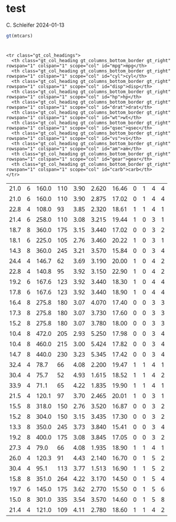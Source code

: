 test
================
C. Schleifer
2024-01-13

``` r
gt(mtcars)
```

<div id="kljdtktzcz" style="padding-left:0px;padding-right:0px;padding-top:10px;padding-bottom:10px;overflow-x:auto;overflow-y:auto;width:auto;height:auto;">
<style>#kljdtktzcz table {
  font-family: system-ui, 'Segoe UI', Roboto, Helvetica, Arial, sans-serif, 'Apple Color Emoji', 'Segoe UI Emoji', 'Segoe UI Symbol', 'Noto Color Emoji';
  -webkit-font-smoothing: antialiased;
  -moz-osx-font-smoothing: grayscale;
}

#kljdtktzcz thead, #kljdtktzcz tbody, #kljdtktzcz tfoot, #kljdtktzcz tr, #kljdtktzcz td, #kljdtktzcz th {
  border-style: none;
}

#kljdtktzcz p {
  margin: 0;
  padding: 0;
}

#kljdtktzcz .gt_table {
  display: table;
  border-collapse: collapse;
  line-height: normal;
  margin-left: auto;
  margin-right: auto;
  color: #333333;
  font-size: 16px;
  font-weight: normal;
  font-style: normal;
  background-color: #FFFFFF;
  width: auto;
  border-top-style: solid;
  border-top-width: 2px;
  border-top-color: #A8A8A8;
  border-right-style: none;
  border-right-width: 2px;
  border-right-color: #D3D3D3;
  border-bottom-style: solid;
  border-bottom-width: 2px;
  border-bottom-color: #A8A8A8;
  border-left-style: none;
  border-left-width: 2px;
  border-left-color: #D3D3D3;
}

#kljdtktzcz .gt_caption {
  padding-top: 4px;
  padding-bottom: 4px;
}

#kljdtktzcz .gt_title {
  color: #333333;
  font-size: 125%;
  font-weight: initial;
  padding-top: 4px;
  padding-bottom: 4px;
  padding-left: 5px;
  padding-right: 5px;
  border-bottom-color: #FFFFFF;
  border-bottom-width: 0;
}

#kljdtktzcz .gt_subtitle {
  color: #333333;
  font-size: 85%;
  font-weight: initial;
  padding-top: 3px;
  padding-bottom: 5px;
  padding-left: 5px;
  padding-right: 5px;
  border-top-color: #FFFFFF;
  border-top-width: 0;
}

#kljdtktzcz .gt_heading {
  background-color: #FFFFFF;
  text-align: center;
  border-bottom-color: #FFFFFF;
  border-left-style: none;
  border-left-width: 1px;
  border-left-color: #D3D3D3;
  border-right-style: none;
  border-right-width: 1px;
  border-right-color: #D3D3D3;
}

#kljdtktzcz .gt_bottom_border {
  border-bottom-style: solid;
  border-bottom-width: 2px;
  border-bottom-color: #D3D3D3;
}

#kljdtktzcz .gt_col_headings {
  border-top-style: solid;
  border-top-width: 2px;
  border-top-color: #D3D3D3;
  border-bottom-style: solid;
  border-bottom-width: 2px;
  border-bottom-color: #D3D3D3;
  border-left-style: none;
  border-left-width: 1px;
  border-left-color: #D3D3D3;
  border-right-style: none;
  border-right-width: 1px;
  border-right-color: #D3D3D3;
}

#kljdtktzcz .gt_col_heading {
  color: #333333;
  background-color: #FFFFFF;
  font-size: 100%;
  font-weight: normal;
  text-transform: inherit;
  border-left-style: none;
  border-left-width: 1px;
  border-left-color: #D3D3D3;
  border-right-style: none;
  border-right-width: 1px;
  border-right-color: #D3D3D3;
  vertical-align: bottom;
  padding-top: 5px;
  padding-bottom: 6px;
  padding-left: 5px;
  padding-right: 5px;
  overflow-x: hidden;
}

#kljdtktzcz .gt_column_spanner_outer {
  color: #333333;
  background-color: #FFFFFF;
  font-size: 100%;
  font-weight: normal;
  text-transform: inherit;
  padding-top: 0;
  padding-bottom: 0;
  padding-left: 4px;
  padding-right: 4px;
}

#kljdtktzcz .gt_column_spanner_outer:first-child {
  padding-left: 0;
}

#kljdtktzcz .gt_column_spanner_outer:last-child {
  padding-right: 0;
}

#kljdtktzcz .gt_column_spanner {
  border-bottom-style: solid;
  border-bottom-width: 2px;
  border-bottom-color: #D3D3D3;
  vertical-align: bottom;
  padding-top: 5px;
  padding-bottom: 5px;
  overflow-x: hidden;
  display: inline-block;
  width: 100%;
}

#kljdtktzcz .gt_spanner_row {
  border-bottom-style: hidden;
}

#kljdtktzcz .gt_group_heading {
  padding-top: 8px;
  padding-bottom: 8px;
  padding-left: 5px;
  padding-right: 5px;
  color: #333333;
  background-color: #FFFFFF;
  font-size: 100%;
  font-weight: initial;
  text-transform: inherit;
  border-top-style: solid;
  border-top-width: 2px;
  border-top-color: #D3D3D3;
  border-bottom-style: solid;
  border-bottom-width: 2px;
  border-bottom-color: #D3D3D3;
  border-left-style: none;
  border-left-width: 1px;
  border-left-color: #D3D3D3;
  border-right-style: none;
  border-right-width: 1px;
  border-right-color: #D3D3D3;
  vertical-align: middle;
  text-align: left;
}

#kljdtktzcz .gt_empty_group_heading {
  padding: 0.5px;
  color: #333333;
  background-color: #FFFFFF;
  font-size: 100%;
  font-weight: initial;
  border-top-style: solid;
  border-top-width: 2px;
  border-top-color: #D3D3D3;
  border-bottom-style: solid;
  border-bottom-width: 2px;
  border-bottom-color: #D3D3D3;
  vertical-align: middle;
}

#kljdtktzcz .gt_from_md > :first-child {
  margin-top: 0;
}

#kljdtktzcz .gt_from_md > :last-child {
  margin-bottom: 0;
}

#kljdtktzcz .gt_row {
  padding-top: 8px;
  padding-bottom: 8px;
  padding-left: 5px;
  padding-right: 5px;
  margin: 10px;
  border-top-style: solid;
  border-top-width: 1px;
  border-top-color: #D3D3D3;
  border-left-style: none;
  border-left-width: 1px;
  border-left-color: #D3D3D3;
  border-right-style: none;
  border-right-width: 1px;
  border-right-color: #D3D3D3;
  vertical-align: middle;
  overflow-x: hidden;
}

#kljdtktzcz .gt_stub {
  color: #333333;
  background-color: #FFFFFF;
  font-size: 100%;
  font-weight: initial;
  text-transform: inherit;
  border-right-style: solid;
  border-right-width: 2px;
  border-right-color: #D3D3D3;
  padding-left: 5px;
  padding-right: 5px;
}

#kljdtktzcz .gt_stub_row_group {
  color: #333333;
  background-color: #FFFFFF;
  font-size: 100%;
  font-weight: initial;
  text-transform: inherit;
  border-right-style: solid;
  border-right-width: 2px;
  border-right-color: #D3D3D3;
  padding-left: 5px;
  padding-right: 5px;
  vertical-align: top;
}

#kljdtktzcz .gt_row_group_first td {
  border-top-width: 2px;
}

#kljdtktzcz .gt_row_group_first th {
  border-top-width: 2px;
}

#kljdtktzcz .gt_summary_row {
  color: #333333;
  background-color: #FFFFFF;
  text-transform: inherit;
  padding-top: 8px;
  padding-bottom: 8px;
  padding-left: 5px;
  padding-right: 5px;
}

#kljdtktzcz .gt_first_summary_row {
  border-top-style: solid;
  border-top-color: #D3D3D3;
}

#kljdtktzcz .gt_first_summary_row.thick {
  border-top-width: 2px;
}

#kljdtktzcz .gt_last_summary_row {
  padding-top: 8px;
  padding-bottom: 8px;
  padding-left: 5px;
  padding-right: 5px;
  border-bottom-style: solid;
  border-bottom-width: 2px;
  border-bottom-color: #D3D3D3;
}

#kljdtktzcz .gt_grand_summary_row {
  color: #333333;
  background-color: #FFFFFF;
  text-transform: inherit;
  padding-top: 8px;
  padding-bottom: 8px;
  padding-left: 5px;
  padding-right: 5px;
}

#kljdtktzcz .gt_first_grand_summary_row {
  padding-top: 8px;
  padding-bottom: 8px;
  padding-left: 5px;
  padding-right: 5px;
  border-top-style: double;
  border-top-width: 6px;
  border-top-color: #D3D3D3;
}

#kljdtktzcz .gt_last_grand_summary_row_top {
  padding-top: 8px;
  padding-bottom: 8px;
  padding-left: 5px;
  padding-right: 5px;
  border-bottom-style: double;
  border-bottom-width: 6px;
  border-bottom-color: #D3D3D3;
}

#kljdtktzcz .gt_striped {
  background-color: rgba(128, 128, 128, 0.05);
}

#kljdtktzcz .gt_table_body {
  border-top-style: solid;
  border-top-width: 2px;
  border-top-color: #D3D3D3;
  border-bottom-style: solid;
  border-bottom-width: 2px;
  border-bottom-color: #D3D3D3;
}

#kljdtktzcz .gt_footnotes {
  color: #333333;
  background-color: #FFFFFF;
  border-bottom-style: none;
  border-bottom-width: 2px;
  border-bottom-color: #D3D3D3;
  border-left-style: none;
  border-left-width: 2px;
  border-left-color: #D3D3D3;
  border-right-style: none;
  border-right-width: 2px;
  border-right-color: #D3D3D3;
}

#kljdtktzcz .gt_footnote {
  margin: 0px;
  font-size: 90%;
  padding-top: 4px;
  padding-bottom: 4px;
  padding-left: 5px;
  padding-right: 5px;
}

#kljdtktzcz .gt_sourcenotes {
  color: #333333;
  background-color: #FFFFFF;
  border-bottom-style: none;
  border-bottom-width: 2px;
  border-bottom-color: #D3D3D3;
  border-left-style: none;
  border-left-width: 2px;
  border-left-color: #D3D3D3;
  border-right-style: none;
  border-right-width: 2px;
  border-right-color: #D3D3D3;
}

#kljdtktzcz .gt_sourcenote {
  font-size: 90%;
  padding-top: 4px;
  padding-bottom: 4px;
  padding-left: 5px;
  padding-right: 5px;
}

#kljdtktzcz .gt_left {
  text-align: left;
}

#kljdtktzcz .gt_center {
  text-align: center;
}

#kljdtktzcz .gt_right {
  text-align: right;
  font-variant-numeric: tabular-nums;
}

#kljdtktzcz .gt_font_normal {
  font-weight: normal;
}

#kljdtktzcz .gt_font_bold {
  font-weight: bold;
}

#kljdtktzcz .gt_font_italic {
  font-style: italic;
}

#kljdtktzcz .gt_super {
  font-size: 65%;
}

#kljdtktzcz .gt_footnote_marks {
  font-size: 75%;
  vertical-align: 0.4em;
  position: initial;
}

#kljdtktzcz .gt_asterisk {
  font-size: 100%;
  vertical-align: 0;
}

#kljdtktzcz .gt_indent_1 {
  text-indent: 5px;
}

#kljdtktzcz .gt_indent_2 {
  text-indent: 10px;
}

#kljdtktzcz .gt_indent_3 {
  text-indent: 15px;
}

#kljdtktzcz .gt_indent_4 {
  text-indent: 20px;
}

#kljdtktzcz .gt_indent_5 {
  text-indent: 25px;
}
</style>
<table class="gt_table" data-quarto-disable-processing="false" data-quarto-bootstrap="false">
  <thead>
    
    <tr class="gt_col_headings">
      <th class="gt_col_heading gt_columns_bottom_border gt_right" rowspan="1" colspan="1" scope="col" id="mpg">mpg</th>
      <th class="gt_col_heading gt_columns_bottom_border gt_right" rowspan="1" colspan="1" scope="col" id="cyl">cyl</th>
      <th class="gt_col_heading gt_columns_bottom_border gt_right" rowspan="1" colspan="1" scope="col" id="disp">disp</th>
      <th class="gt_col_heading gt_columns_bottom_border gt_right" rowspan="1" colspan="1" scope="col" id="hp">hp</th>
      <th class="gt_col_heading gt_columns_bottom_border gt_right" rowspan="1" colspan="1" scope="col" id="drat">drat</th>
      <th class="gt_col_heading gt_columns_bottom_border gt_right" rowspan="1" colspan="1" scope="col" id="wt">wt</th>
      <th class="gt_col_heading gt_columns_bottom_border gt_right" rowspan="1" colspan="1" scope="col" id="qsec">qsec</th>
      <th class="gt_col_heading gt_columns_bottom_border gt_right" rowspan="1" colspan="1" scope="col" id="vs">vs</th>
      <th class="gt_col_heading gt_columns_bottom_border gt_right" rowspan="1" colspan="1" scope="col" id="am">am</th>
      <th class="gt_col_heading gt_columns_bottom_border gt_right" rowspan="1" colspan="1" scope="col" id="gear">gear</th>
      <th class="gt_col_heading gt_columns_bottom_border gt_right" rowspan="1" colspan="1" scope="col" id="carb">carb</th>
    </tr>
  </thead>
  <tbody class="gt_table_body">
    <tr><td headers="mpg" class="gt_row gt_right">21.0</td>
<td headers="cyl" class="gt_row gt_right">6</td>
<td headers="disp" class="gt_row gt_right">160.0</td>
<td headers="hp" class="gt_row gt_right">110</td>
<td headers="drat" class="gt_row gt_right">3.90</td>
<td headers="wt" class="gt_row gt_right">2.620</td>
<td headers="qsec" class="gt_row gt_right">16.46</td>
<td headers="vs" class="gt_row gt_right">0</td>
<td headers="am" class="gt_row gt_right">1</td>
<td headers="gear" class="gt_row gt_right">4</td>
<td headers="carb" class="gt_row gt_right">4</td></tr>
    <tr><td headers="mpg" class="gt_row gt_right">21.0</td>
<td headers="cyl" class="gt_row gt_right">6</td>
<td headers="disp" class="gt_row gt_right">160.0</td>
<td headers="hp" class="gt_row gt_right">110</td>
<td headers="drat" class="gt_row gt_right">3.90</td>
<td headers="wt" class="gt_row gt_right">2.875</td>
<td headers="qsec" class="gt_row gt_right">17.02</td>
<td headers="vs" class="gt_row gt_right">0</td>
<td headers="am" class="gt_row gt_right">1</td>
<td headers="gear" class="gt_row gt_right">4</td>
<td headers="carb" class="gt_row gt_right">4</td></tr>
    <tr><td headers="mpg" class="gt_row gt_right">22.8</td>
<td headers="cyl" class="gt_row gt_right">4</td>
<td headers="disp" class="gt_row gt_right">108.0</td>
<td headers="hp" class="gt_row gt_right">93</td>
<td headers="drat" class="gt_row gt_right">3.85</td>
<td headers="wt" class="gt_row gt_right">2.320</td>
<td headers="qsec" class="gt_row gt_right">18.61</td>
<td headers="vs" class="gt_row gt_right">1</td>
<td headers="am" class="gt_row gt_right">1</td>
<td headers="gear" class="gt_row gt_right">4</td>
<td headers="carb" class="gt_row gt_right">1</td></tr>
    <tr><td headers="mpg" class="gt_row gt_right">21.4</td>
<td headers="cyl" class="gt_row gt_right">6</td>
<td headers="disp" class="gt_row gt_right">258.0</td>
<td headers="hp" class="gt_row gt_right">110</td>
<td headers="drat" class="gt_row gt_right">3.08</td>
<td headers="wt" class="gt_row gt_right">3.215</td>
<td headers="qsec" class="gt_row gt_right">19.44</td>
<td headers="vs" class="gt_row gt_right">1</td>
<td headers="am" class="gt_row gt_right">0</td>
<td headers="gear" class="gt_row gt_right">3</td>
<td headers="carb" class="gt_row gt_right">1</td></tr>
    <tr><td headers="mpg" class="gt_row gt_right">18.7</td>
<td headers="cyl" class="gt_row gt_right">8</td>
<td headers="disp" class="gt_row gt_right">360.0</td>
<td headers="hp" class="gt_row gt_right">175</td>
<td headers="drat" class="gt_row gt_right">3.15</td>
<td headers="wt" class="gt_row gt_right">3.440</td>
<td headers="qsec" class="gt_row gt_right">17.02</td>
<td headers="vs" class="gt_row gt_right">0</td>
<td headers="am" class="gt_row gt_right">0</td>
<td headers="gear" class="gt_row gt_right">3</td>
<td headers="carb" class="gt_row gt_right">2</td></tr>
    <tr><td headers="mpg" class="gt_row gt_right">18.1</td>
<td headers="cyl" class="gt_row gt_right">6</td>
<td headers="disp" class="gt_row gt_right">225.0</td>
<td headers="hp" class="gt_row gt_right">105</td>
<td headers="drat" class="gt_row gt_right">2.76</td>
<td headers="wt" class="gt_row gt_right">3.460</td>
<td headers="qsec" class="gt_row gt_right">20.22</td>
<td headers="vs" class="gt_row gt_right">1</td>
<td headers="am" class="gt_row gt_right">0</td>
<td headers="gear" class="gt_row gt_right">3</td>
<td headers="carb" class="gt_row gt_right">1</td></tr>
    <tr><td headers="mpg" class="gt_row gt_right">14.3</td>
<td headers="cyl" class="gt_row gt_right">8</td>
<td headers="disp" class="gt_row gt_right">360.0</td>
<td headers="hp" class="gt_row gt_right">245</td>
<td headers="drat" class="gt_row gt_right">3.21</td>
<td headers="wt" class="gt_row gt_right">3.570</td>
<td headers="qsec" class="gt_row gt_right">15.84</td>
<td headers="vs" class="gt_row gt_right">0</td>
<td headers="am" class="gt_row gt_right">0</td>
<td headers="gear" class="gt_row gt_right">3</td>
<td headers="carb" class="gt_row gt_right">4</td></tr>
    <tr><td headers="mpg" class="gt_row gt_right">24.4</td>
<td headers="cyl" class="gt_row gt_right">4</td>
<td headers="disp" class="gt_row gt_right">146.7</td>
<td headers="hp" class="gt_row gt_right">62</td>
<td headers="drat" class="gt_row gt_right">3.69</td>
<td headers="wt" class="gt_row gt_right">3.190</td>
<td headers="qsec" class="gt_row gt_right">20.00</td>
<td headers="vs" class="gt_row gt_right">1</td>
<td headers="am" class="gt_row gt_right">0</td>
<td headers="gear" class="gt_row gt_right">4</td>
<td headers="carb" class="gt_row gt_right">2</td></tr>
    <tr><td headers="mpg" class="gt_row gt_right">22.8</td>
<td headers="cyl" class="gt_row gt_right">4</td>
<td headers="disp" class="gt_row gt_right">140.8</td>
<td headers="hp" class="gt_row gt_right">95</td>
<td headers="drat" class="gt_row gt_right">3.92</td>
<td headers="wt" class="gt_row gt_right">3.150</td>
<td headers="qsec" class="gt_row gt_right">22.90</td>
<td headers="vs" class="gt_row gt_right">1</td>
<td headers="am" class="gt_row gt_right">0</td>
<td headers="gear" class="gt_row gt_right">4</td>
<td headers="carb" class="gt_row gt_right">2</td></tr>
    <tr><td headers="mpg" class="gt_row gt_right">19.2</td>
<td headers="cyl" class="gt_row gt_right">6</td>
<td headers="disp" class="gt_row gt_right">167.6</td>
<td headers="hp" class="gt_row gt_right">123</td>
<td headers="drat" class="gt_row gt_right">3.92</td>
<td headers="wt" class="gt_row gt_right">3.440</td>
<td headers="qsec" class="gt_row gt_right">18.30</td>
<td headers="vs" class="gt_row gt_right">1</td>
<td headers="am" class="gt_row gt_right">0</td>
<td headers="gear" class="gt_row gt_right">4</td>
<td headers="carb" class="gt_row gt_right">4</td></tr>
    <tr><td headers="mpg" class="gt_row gt_right">17.8</td>
<td headers="cyl" class="gt_row gt_right">6</td>
<td headers="disp" class="gt_row gt_right">167.6</td>
<td headers="hp" class="gt_row gt_right">123</td>
<td headers="drat" class="gt_row gt_right">3.92</td>
<td headers="wt" class="gt_row gt_right">3.440</td>
<td headers="qsec" class="gt_row gt_right">18.90</td>
<td headers="vs" class="gt_row gt_right">1</td>
<td headers="am" class="gt_row gt_right">0</td>
<td headers="gear" class="gt_row gt_right">4</td>
<td headers="carb" class="gt_row gt_right">4</td></tr>
    <tr><td headers="mpg" class="gt_row gt_right">16.4</td>
<td headers="cyl" class="gt_row gt_right">8</td>
<td headers="disp" class="gt_row gt_right">275.8</td>
<td headers="hp" class="gt_row gt_right">180</td>
<td headers="drat" class="gt_row gt_right">3.07</td>
<td headers="wt" class="gt_row gt_right">4.070</td>
<td headers="qsec" class="gt_row gt_right">17.40</td>
<td headers="vs" class="gt_row gt_right">0</td>
<td headers="am" class="gt_row gt_right">0</td>
<td headers="gear" class="gt_row gt_right">3</td>
<td headers="carb" class="gt_row gt_right">3</td></tr>
    <tr><td headers="mpg" class="gt_row gt_right">17.3</td>
<td headers="cyl" class="gt_row gt_right">8</td>
<td headers="disp" class="gt_row gt_right">275.8</td>
<td headers="hp" class="gt_row gt_right">180</td>
<td headers="drat" class="gt_row gt_right">3.07</td>
<td headers="wt" class="gt_row gt_right">3.730</td>
<td headers="qsec" class="gt_row gt_right">17.60</td>
<td headers="vs" class="gt_row gt_right">0</td>
<td headers="am" class="gt_row gt_right">0</td>
<td headers="gear" class="gt_row gt_right">3</td>
<td headers="carb" class="gt_row gt_right">3</td></tr>
    <tr><td headers="mpg" class="gt_row gt_right">15.2</td>
<td headers="cyl" class="gt_row gt_right">8</td>
<td headers="disp" class="gt_row gt_right">275.8</td>
<td headers="hp" class="gt_row gt_right">180</td>
<td headers="drat" class="gt_row gt_right">3.07</td>
<td headers="wt" class="gt_row gt_right">3.780</td>
<td headers="qsec" class="gt_row gt_right">18.00</td>
<td headers="vs" class="gt_row gt_right">0</td>
<td headers="am" class="gt_row gt_right">0</td>
<td headers="gear" class="gt_row gt_right">3</td>
<td headers="carb" class="gt_row gt_right">3</td></tr>
    <tr><td headers="mpg" class="gt_row gt_right">10.4</td>
<td headers="cyl" class="gt_row gt_right">8</td>
<td headers="disp" class="gt_row gt_right">472.0</td>
<td headers="hp" class="gt_row gt_right">205</td>
<td headers="drat" class="gt_row gt_right">2.93</td>
<td headers="wt" class="gt_row gt_right">5.250</td>
<td headers="qsec" class="gt_row gt_right">17.98</td>
<td headers="vs" class="gt_row gt_right">0</td>
<td headers="am" class="gt_row gt_right">0</td>
<td headers="gear" class="gt_row gt_right">3</td>
<td headers="carb" class="gt_row gt_right">4</td></tr>
    <tr><td headers="mpg" class="gt_row gt_right">10.4</td>
<td headers="cyl" class="gt_row gt_right">8</td>
<td headers="disp" class="gt_row gt_right">460.0</td>
<td headers="hp" class="gt_row gt_right">215</td>
<td headers="drat" class="gt_row gt_right">3.00</td>
<td headers="wt" class="gt_row gt_right">5.424</td>
<td headers="qsec" class="gt_row gt_right">17.82</td>
<td headers="vs" class="gt_row gt_right">0</td>
<td headers="am" class="gt_row gt_right">0</td>
<td headers="gear" class="gt_row gt_right">3</td>
<td headers="carb" class="gt_row gt_right">4</td></tr>
    <tr><td headers="mpg" class="gt_row gt_right">14.7</td>
<td headers="cyl" class="gt_row gt_right">8</td>
<td headers="disp" class="gt_row gt_right">440.0</td>
<td headers="hp" class="gt_row gt_right">230</td>
<td headers="drat" class="gt_row gt_right">3.23</td>
<td headers="wt" class="gt_row gt_right">5.345</td>
<td headers="qsec" class="gt_row gt_right">17.42</td>
<td headers="vs" class="gt_row gt_right">0</td>
<td headers="am" class="gt_row gt_right">0</td>
<td headers="gear" class="gt_row gt_right">3</td>
<td headers="carb" class="gt_row gt_right">4</td></tr>
    <tr><td headers="mpg" class="gt_row gt_right">32.4</td>
<td headers="cyl" class="gt_row gt_right">4</td>
<td headers="disp" class="gt_row gt_right">78.7</td>
<td headers="hp" class="gt_row gt_right">66</td>
<td headers="drat" class="gt_row gt_right">4.08</td>
<td headers="wt" class="gt_row gt_right">2.200</td>
<td headers="qsec" class="gt_row gt_right">19.47</td>
<td headers="vs" class="gt_row gt_right">1</td>
<td headers="am" class="gt_row gt_right">1</td>
<td headers="gear" class="gt_row gt_right">4</td>
<td headers="carb" class="gt_row gt_right">1</td></tr>
    <tr><td headers="mpg" class="gt_row gt_right">30.4</td>
<td headers="cyl" class="gt_row gt_right">4</td>
<td headers="disp" class="gt_row gt_right">75.7</td>
<td headers="hp" class="gt_row gt_right">52</td>
<td headers="drat" class="gt_row gt_right">4.93</td>
<td headers="wt" class="gt_row gt_right">1.615</td>
<td headers="qsec" class="gt_row gt_right">18.52</td>
<td headers="vs" class="gt_row gt_right">1</td>
<td headers="am" class="gt_row gt_right">1</td>
<td headers="gear" class="gt_row gt_right">4</td>
<td headers="carb" class="gt_row gt_right">2</td></tr>
    <tr><td headers="mpg" class="gt_row gt_right">33.9</td>
<td headers="cyl" class="gt_row gt_right">4</td>
<td headers="disp" class="gt_row gt_right">71.1</td>
<td headers="hp" class="gt_row gt_right">65</td>
<td headers="drat" class="gt_row gt_right">4.22</td>
<td headers="wt" class="gt_row gt_right">1.835</td>
<td headers="qsec" class="gt_row gt_right">19.90</td>
<td headers="vs" class="gt_row gt_right">1</td>
<td headers="am" class="gt_row gt_right">1</td>
<td headers="gear" class="gt_row gt_right">4</td>
<td headers="carb" class="gt_row gt_right">1</td></tr>
    <tr><td headers="mpg" class="gt_row gt_right">21.5</td>
<td headers="cyl" class="gt_row gt_right">4</td>
<td headers="disp" class="gt_row gt_right">120.1</td>
<td headers="hp" class="gt_row gt_right">97</td>
<td headers="drat" class="gt_row gt_right">3.70</td>
<td headers="wt" class="gt_row gt_right">2.465</td>
<td headers="qsec" class="gt_row gt_right">20.01</td>
<td headers="vs" class="gt_row gt_right">1</td>
<td headers="am" class="gt_row gt_right">0</td>
<td headers="gear" class="gt_row gt_right">3</td>
<td headers="carb" class="gt_row gt_right">1</td></tr>
    <tr><td headers="mpg" class="gt_row gt_right">15.5</td>
<td headers="cyl" class="gt_row gt_right">8</td>
<td headers="disp" class="gt_row gt_right">318.0</td>
<td headers="hp" class="gt_row gt_right">150</td>
<td headers="drat" class="gt_row gt_right">2.76</td>
<td headers="wt" class="gt_row gt_right">3.520</td>
<td headers="qsec" class="gt_row gt_right">16.87</td>
<td headers="vs" class="gt_row gt_right">0</td>
<td headers="am" class="gt_row gt_right">0</td>
<td headers="gear" class="gt_row gt_right">3</td>
<td headers="carb" class="gt_row gt_right">2</td></tr>
    <tr><td headers="mpg" class="gt_row gt_right">15.2</td>
<td headers="cyl" class="gt_row gt_right">8</td>
<td headers="disp" class="gt_row gt_right">304.0</td>
<td headers="hp" class="gt_row gt_right">150</td>
<td headers="drat" class="gt_row gt_right">3.15</td>
<td headers="wt" class="gt_row gt_right">3.435</td>
<td headers="qsec" class="gt_row gt_right">17.30</td>
<td headers="vs" class="gt_row gt_right">0</td>
<td headers="am" class="gt_row gt_right">0</td>
<td headers="gear" class="gt_row gt_right">3</td>
<td headers="carb" class="gt_row gt_right">2</td></tr>
    <tr><td headers="mpg" class="gt_row gt_right">13.3</td>
<td headers="cyl" class="gt_row gt_right">8</td>
<td headers="disp" class="gt_row gt_right">350.0</td>
<td headers="hp" class="gt_row gt_right">245</td>
<td headers="drat" class="gt_row gt_right">3.73</td>
<td headers="wt" class="gt_row gt_right">3.840</td>
<td headers="qsec" class="gt_row gt_right">15.41</td>
<td headers="vs" class="gt_row gt_right">0</td>
<td headers="am" class="gt_row gt_right">0</td>
<td headers="gear" class="gt_row gt_right">3</td>
<td headers="carb" class="gt_row gt_right">4</td></tr>
    <tr><td headers="mpg" class="gt_row gt_right">19.2</td>
<td headers="cyl" class="gt_row gt_right">8</td>
<td headers="disp" class="gt_row gt_right">400.0</td>
<td headers="hp" class="gt_row gt_right">175</td>
<td headers="drat" class="gt_row gt_right">3.08</td>
<td headers="wt" class="gt_row gt_right">3.845</td>
<td headers="qsec" class="gt_row gt_right">17.05</td>
<td headers="vs" class="gt_row gt_right">0</td>
<td headers="am" class="gt_row gt_right">0</td>
<td headers="gear" class="gt_row gt_right">3</td>
<td headers="carb" class="gt_row gt_right">2</td></tr>
    <tr><td headers="mpg" class="gt_row gt_right">27.3</td>
<td headers="cyl" class="gt_row gt_right">4</td>
<td headers="disp" class="gt_row gt_right">79.0</td>
<td headers="hp" class="gt_row gt_right">66</td>
<td headers="drat" class="gt_row gt_right">4.08</td>
<td headers="wt" class="gt_row gt_right">1.935</td>
<td headers="qsec" class="gt_row gt_right">18.90</td>
<td headers="vs" class="gt_row gt_right">1</td>
<td headers="am" class="gt_row gt_right">1</td>
<td headers="gear" class="gt_row gt_right">4</td>
<td headers="carb" class="gt_row gt_right">1</td></tr>
    <tr><td headers="mpg" class="gt_row gt_right">26.0</td>
<td headers="cyl" class="gt_row gt_right">4</td>
<td headers="disp" class="gt_row gt_right">120.3</td>
<td headers="hp" class="gt_row gt_right">91</td>
<td headers="drat" class="gt_row gt_right">4.43</td>
<td headers="wt" class="gt_row gt_right">2.140</td>
<td headers="qsec" class="gt_row gt_right">16.70</td>
<td headers="vs" class="gt_row gt_right">0</td>
<td headers="am" class="gt_row gt_right">1</td>
<td headers="gear" class="gt_row gt_right">5</td>
<td headers="carb" class="gt_row gt_right">2</td></tr>
    <tr><td headers="mpg" class="gt_row gt_right">30.4</td>
<td headers="cyl" class="gt_row gt_right">4</td>
<td headers="disp" class="gt_row gt_right">95.1</td>
<td headers="hp" class="gt_row gt_right">113</td>
<td headers="drat" class="gt_row gt_right">3.77</td>
<td headers="wt" class="gt_row gt_right">1.513</td>
<td headers="qsec" class="gt_row gt_right">16.90</td>
<td headers="vs" class="gt_row gt_right">1</td>
<td headers="am" class="gt_row gt_right">1</td>
<td headers="gear" class="gt_row gt_right">5</td>
<td headers="carb" class="gt_row gt_right">2</td></tr>
    <tr><td headers="mpg" class="gt_row gt_right">15.8</td>
<td headers="cyl" class="gt_row gt_right">8</td>
<td headers="disp" class="gt_row gt_right">351.0</td>
<td headers="hp" class="gt_row gt_right">264</td>
<td headers="drat" class="gt_row gt_right">4.22</td>
<td headers="wt" class="gt_row gt_right">3.170</td>
<td headers="qsec" class="gt_row gt_right">14.50</td>
<td headers="vs" class="gt_row gt_right">0</td>
<td headers="am" class="gt_row gt_right">1</td>
<td headers="gear" class="gt_row gt_right">5</td>
<td headers="carb" class="gt_row gt_right">4</td></tr>
    <tr><td headers="mpg" class="gt_row gt_right">19.7</td>
<td headers="cyl" class="gt_row gt_right">6</td>
<td headers="disp" class="gt_row gt_right">145.0</td>
<td headers="hp" class="gt_row gt_right">175</td>
<td headers="drat" class="gt_row gt_right">3.62</td>
<td headers="wt" class="gt_row gt_right">2.770</td>
<td headers="qsec" class="gt_row gt_right">15.50</td>
<td headers="vs" class="gt_row gt_right">0</td>
<td headers="am" class="gt_row gt_right">1</td>
<td headers="gear" class="gt_row gt_right">5</td>
<td headers="carb" class="gt_row gt_right">6</td></tr>
    <tr><td headers="mpg" class="gt_row gt_right">15.0</td>
<td headers="cyl" class="gt_row gt_right">8</td>
<td headers="disp" class="gt_row gt_right">301.0</td>
<td headers="hp" class="gt_row gt_right">335</td>
<td headers="drat" class="gt_row gt_right">3.54</td>
<td headers="wt" class="gt_row gt_right">3.570</td>
<td headers="qsec" class="gt_row gt_right">14.60</td>
<td headers="vs" class="gt_row gt_right">0</td>
<td headers="am" class="gt_row gt_right">1</td>
<td headers="gear" class="gt_row gt_right">5</td>
<td headers="carb" class="gt_row gt_right">8</td></tr>
    <tr><td headers="mpg" class="gt_row gt_right">21.4</td>
<td headers="cyl" class="gt_row gt_right">4</td>
<td headers="disp" class="gt_row gt_right">121.0</td>
<td headers="hp" class="gt_row gt_right">109</td>
<td headers="drat" class="gt_row gt_right">4.11</td>
<td headers="wt" class="gt_row gt_right">2.780</td>
<td headers="qsec" class="gt_row gt_right">18.60</td>
<td headers="vs" class="gt_row gt_right">1</td>
<td headers="am" class="gt_row gt_right">1</td>
<td headers="gear" class="gt_row gt_right">4</td>
<td headers="carb" class="gt_row gt_right">2</td></tr>
  </tbody>
  
  
</table>
</div>
